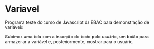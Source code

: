# Variavel
Programa teste do curso de Javascript da EBAC para demonstração de variáveis

Subimos uma tela com a inserção de texto pelo usuário, um botão para armazenar a variável e, posteriormente, mostrar para o usuário. 
